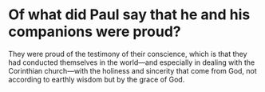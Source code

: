 # Of what did Paul say that he and his companions were proud?

They were proud of the testimony of their conscience, which is that they had conducted themselves in the world—and especially in dealing with the Corinthian church—with the holiness and sincerity that come from God, not according to earthly wisdom but by the grace of God.
